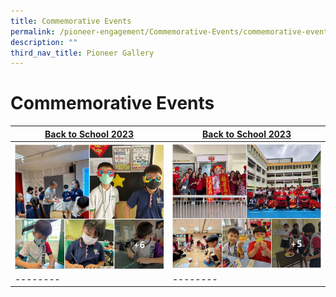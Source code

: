 ```yaml
---
title: Commemorative Events
permalink: /pioneer-engagement/Commemorative-Events/commemorative-events/
description: ""
third_nav_title: Pioneer Gallery
---
```

# Commemorative Events


| <a href="https://www.facebook.com/pioneerprisch/posts/pfbid02AEfbAt1um2PtNo4QWMj9tKjacg7gnurfRimkfXPYqBaENVKytRsro4bTVvmkjsJwl/" target=blank>Back to School 2023</a> | <a href="https://www.facebook.com/pioneerprisch/posts/pfbid02AEfbAt1um2PtNo4QWMj9tKjacg7gnurfRimkfXPYqBaENVKytRsro4bTVvmkjsJwl/" target=blank>Back to School 2023</a> |  
| -------- | -------- | 
| <a href="https://www.facebook.com/pioneerprisch/posts/pfbid02AEfbAt1um2PtNo4QWMj9tKjacg7gnurfRimkfXPYqBaENVKytRsro4bTVvmkjsJwl/" target=blank><img src="/images/Photo%20Album%20Thumb/back%20to%20school%202023.jpg" style="width:300px" align="left"></a>     | <a href="https://www.facebook.com/pioneerprisch/posts/pfbid0N9riQndgqj5WR52dX9DNCLExk8jNJcrMeUmRUP1Riykwir7Ue6pGAU2cMqfBsQijl" target=blank><img src="/images/Photo%20Album%20Thumb/cny%202023.jpg"  style="width:300px"></a>     | 
| -------- | -------- | 
